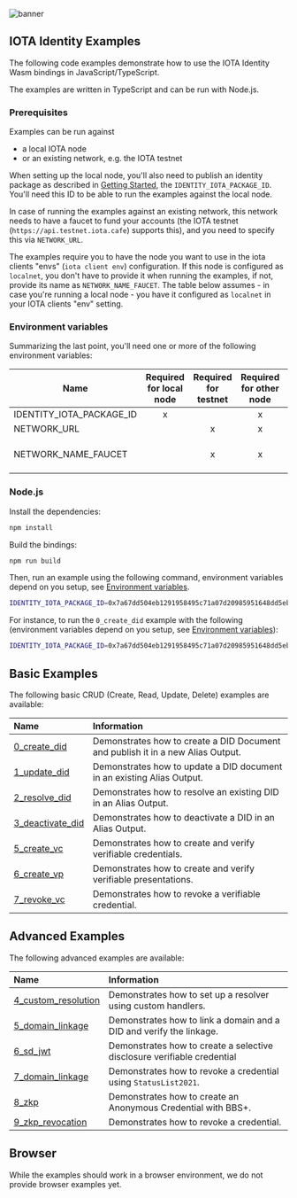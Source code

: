 ![banner](./../../../documentation/static/img/Banner/banner_identity.svg)

## IOTA Identity Examples

The following code examples demonstrate how to use the IOTA Identity Wasm bindings in JavaScript/TypeScript.

The examples are written in TypeScript and can be run with Node.js.

### Prerequisites

Examples can be run against
- a local IOTA node
- or an existing network, e.g. the IOTA testnet

When setting up the local node, you'll also need to publish an identity package as described in [Getting Started](../../../../README.md#getting-started), the `IDENTITY_IOTA_PACKAGE_ID`. You'll need this ID to be able to run the examples against the local node.

In case of running the examples against an existing network, this network needs to have a faucet to fund your accounts (the IOTA testnet (`https://api.testnet.iota.cafe`) supports this), and you need to specify this via `NETWORK_URL`.

The examples require you to have the node you want to use in the iota clients "envs" (`iota client env`) configuration. If this node is configured as `localnet`, you don't have to provide it when running the examples, if not, provide its name as `NETWORK_NAME_FAUCET`. The table below assumes - in case you're running a local node - you have it configured as `localnet` in your IOTA clients "env" setting.

### Environment variables

Summarizing the last point, you'll need one or more of the following environment variables:

| Name                     | Required for local node | Required for testnet | Required for other node |       Comment        |
| ------------------------ | :---------------------: | :------------------: | :---------------------: | :------------------: |
| IDENTITY_IOTA_PACKAGE_ID |            x            |                      |            x            |                      |
| NETWORK_URL              |                         |          x           |            x            |                      |
| NETWORK_NAME_FAUCET      |                         |          x           |            x            | see assumption above |

### Node.js

Install the dependencies:

```bash
npm install
```

Build the bindings:

```bash
npm run build
```

Then, run an example using the following command, environment variables depend on you setup, see [Environment variables](#environment-variables).

```bash
IDENTITY_IOTA_PACKAGE_ID=0x7a67dd504eb1291958495c71a07d20985951648dd5ebf01ac921a50257346818 npm run example:node -- <example-name>
```

For instance, to run the `0_create_did` example with the following (environment variables depend on you setup, see [Environment variables](#environment-variables)):

```bash
IDENTITY_IOTA_PACKAGE_ID=0x7a67dd504eb1291958495c71a07d20985951648dd5ebf01ac921a50257346818 npm run example:node -- 0_create_did
```

## Basic Examples

The following basic CRUD (Create, Read, Update, Delete) examples are available:

| Name                                                | Information                                                                          |
|:----------------------------------------------------|:-------------------------------------------------------------------------------------|
| [0_create_did](src/0_basic/0_create_did.ts)         | Demonstrates how to create a DID Document and publish it in a new Alias Output.      |
| [1_update_did](src/0_basic/1_update_did.ts)         | Demonstrates how to update a DID document in an existing Alias Output.               |
| [2_resolve_did](src/0_basic/2_resolve_did.ts)       | Demonstrates how to resolve an existing DID in an Alias Output.                      |
| [3_deactivate_did](src/0_basic/3_deactivate_did.ts) | Demonstrates how to deactivate a DID in an Alias Output.                             |
| [5_create_vc](src/0_basic/5_create_vc.ts)           | Demonstrates how to create and verify verifiable credentials.                        |
| [6_create_vp](src/0_basic/6_create_vp.ts)           | Demonstrates how to create and verify verifiable presentations.                      |
| [7_revoke_vc](src/0_basic/7_revoke_vc.ts)           | Demonstrates how to revoke a verifiable credential.                                  |

## Advanced Examples

The following advanced examples are available:

| Name                                                         | Information                                                                                              |
|:-------------------------------------------------------------|:---------------------------------------------------------------------------------------------------------|
| [4_custom_resolution](src/1_advanced/4_custom_resolution.ts) | Demonstrates how to set up a resolver using custom handlers.                                             |
| [5_domain_linkage](src/1_advanced/5_domain_linkage.ts)       | Demonstrates how to link a domain and a DID and verify the linkage.                                      |
| [6_sd_jwt](src/1_advanced/6_sd_jwt.ts)                       | Demonstrates how to create a selective disclosure verifiable credential                                  |
| [7_domain_linkage](src/1_advanced/7_status_list_2021.ts)     | Demonstrates how to revoke a credential using `StatusList2021`.                                          |
| [8_zkp](./1_advanced/8_zkp.ts)                               | Demonstrates how to create an Anonymous Credential with BBS+.                                            |
| [9_zkp_revocation](./1_advanced/9_zkp_revocation.ts)         | Demonstrates how to revoke a credential.                                                                 |

## Browser

While the examples should work in a browser environment, we do not provide browser examples yet.
